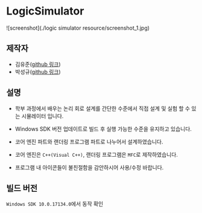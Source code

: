 # LogicSimulator

![screenshot](./logic simulator resource/screenshot_1.jpg)

## 제작자

- 김유준([github 링크](https://github.com/demetoir))
- 박성규([github 링크](https://github.com/psk7142))

## 설명

- 학부 과정에서 배우는 논리 회로 설계를 간단한 수준에서 직접 설계 및 실험 할 수 있는 시뮬레이터 입니다.
- Windows SDK 버전 업데이트로 빌드 후 실행 가능한 수준을 유지하고 있습니다.
- 코어 엔진 파트와 랜더링 프로그램 파트로 나누어서 설계하였습니다.
- 코어 엔진은 `C++(Visual C++)`, 랜더링 프로그램은 `MFC`로 제작하였습니다.

- 프로그램 내 아이콘들이 불친절함을 감안하시어 사용/수정 바랍니다.

## 빌드 버전

`Windows SDK 10.0.17134.0`에서 동작 확인